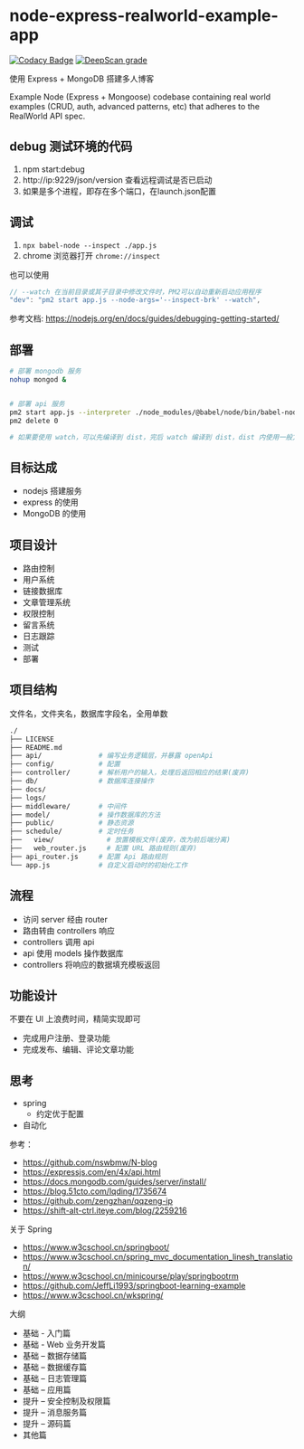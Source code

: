 # node-express-realworld-example-app

[![Codacy Badge](https://api.codacy.com/project/badge/Grade/0e76d3a4093940f5b7d4ed47bb4e9ec4)](https://www.codacy.com/app/deepjs-net/node-express-realworld-example-app?utm_source=github.com&amp;utm_medium=referral&amp;utm_content=deepjs-net/node-express-realworld-example-app&amp;utm_campaign=Badge_Grade)
[![DeepScan grade](https://deepscan.io/api/teams/5071/projects/6967/branches/62505/badge/grade.svg)](https://deepscan.io/dashboard#view=project&tid=5071&pid=6967&bid=62505)

使用 Express + MongoDB 搭建多人博客

Example Node (Express + Mongoose) codebase containing real world examples (CRUD, auth, advanced patterns, etc) that adheres to the RealWorld API spec.

## debug 测试环境的代码

1. npm start:debug
2. http://ip:9229/json/version 查看远程调试是否已启动
3. 如果是多个进程，即存在多个端口，在launch.json配置

## 调试

1. `npx babel-node --inspect ./app.js`
2. chrome 浏览器打开 `chrome://inspect`

也可以使用

```js
// --watch 在当前目录或其子目录中修改文件时，PM2可以自动重新启动应用程序
"dev": "pm2 start app.js --node-args='--inspect-brk' --watch",
```

参考文档: https://nodejs.org/en/docs/guides/debugging-getting-started/

## 部署

```bash
# 部署 mongodb 服务
nohup mongod &


# 部署 api 服务
pm2 start app.js --interpreter ./node_modules/@babel/node/bin/babel-node.js
pm2 delete 0

# 如果要使用 watch，可以先编译到 dist，完后 watch 编译到 dist，dist 内使用一般方式实现 watch 监测
```

## 目标达成

- nodejs 搭建服务
- express 的使用
- MongoDB 的使用

## 项目设计

- 路由控制
- 用户系统
- 链接数据库
- 文章管理系统
- 权限控制
- 留言系统
- 日志跟踪
- 测试
- 部署

## 项目结构

文件名，文件夹名，数据库字段名，全用单数

```bash
./
├── LICENSE
├── README.md
├── api/              # 编写业务逻辑层，并暴露 openApi
├── config/           # 配置
├── controller/       # 解析用户的输入，处理后返回相应的结果(废弃)
├── db/               # 数据库连接操作
├── docs/
├── logs/
├── middleware/       # 中间件
├── model/            # 操作数据库的方法
├── public/           # 静态资源
├── schedule/         # 定时任务
├──   view/             # 放置模板文件(废弃，改为前后端分离)
├──   web_router.js     # 配置 URL 路由规则(废弃)
├── api_router.js     # 配置 Api 路由规则
└── app.js            # 自定义启动时的初始化工作
```

## 流程

- 访问 server 经由 router
- 路由转由 controllers 响应
- controllers 调用 api
- api 使用 models 操作数据库
- controllers 将响应的数据填充模板返回

## 功能设计

不要在 UI 上浪费时间，精简实现即可

- 完成用户注册、登录功能
- 完成发布、编辑、评论文章功能

## 思考

- spring
  - 约定优于配置
- 自动化

参考：

- https://github.com/nswbmw/N-blog
- https://expressjs.com/en/4x/api.html
- https://docs.mongodb.com/guides/server/install/
- https://blog.51cto.com/lqding/1735674
- https://github.com/zengzhan/qqzeng-ip
- https://shift-alt-ctrl.iteye.com/blog/2259216

关于 Spring

- https://www.w3cschool.cn/springboot/
- https://www.w3cschool.cn/spring_mvc_documentation_linesh_translation/
- https://www.w3cschool.cn/minicourse/play/springbootrm
- https://github.com/JeffLi1993/springboot-learning-example
- https://www.w3cschool.cn/wkspring/

大纲

- 基础 - 入门篇
- 基础 - Web 业务开发篇
- 基础 – 数据存储篇
- 基础 – 数据缓存篇
- 基础 – 日志管理篇
- 基础 – 应用篇
- 提升 – 安全控制及权限篇
- 提升 – 消息服务篇
- 提升 – 源码篇
- 其他篇
